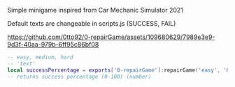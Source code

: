 Simple minigame inspired from Car Mechanic Simulator 2021

Default texts are changeable in scripts.js (SUCCESS, FAIL)

https://github.com/0tto92/0-repairGame/assets/109680629/7989e3e9-9d3f-40aa-979b-6ff95c86bf08

```lua
-- easy, medium, hard
-- 'text'
local successPercentage = exports['0-repairGame']:repairGame('easy', 'RANDOM TEXT')
-- returns success percentage (0-100) (number)
```

